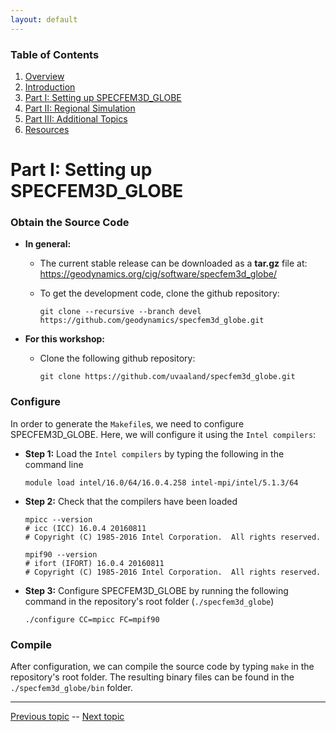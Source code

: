 ```yaml
---
layout: default
---
```


### Table of Contents
1. [Overview](/index.md)
2. [Introduction](/intro_specfem.md)
3. [Part I: Setting up SPECFEM3D_GLOBE](/getting_started.md)
4. [Part II: Regional Simulation](/prep_data.md)
5. [Part III: Additional Topics](/partIII.md)
6. [Resources](resources.md)


# Part I: Setting up SPECFEM3D_GLOBE


### Obtain the Source Code <a name="source_code"></a>

* **In general:**
  * The current stable release can be downloaded as a **tar.gz** file at:
  https://geodynamics.org/cig/software/specfem3d_globe/

  * To get the development code, clone the github repository:

        git clone --recursive --branch devel https://github.com/geodynamics/specfem3d_globe.git
    


* **For this workshop:**
  * Clone the following github repository:
  
        git clone https://github.com/uvaaland/specfem3d_globe.git



### Configure <a name="configuration"></a>
In order to generate the `Makefile`s, we need to configure SPECFEM3D_GLOBE. Here, we will configure it using the `Intel compilers`:

* **Step 1:** Load the `Intel compilers` by typing the following in the command line

      module load intel/16.0/64/16.0.4.258 intel-mpi/intel/5.1.3/64 
  
* **Step 2:** Check that the compilers have been loaded

      mpicc --version
      # icc (ICC) 16.0.4 20160811
      # Copyright (C) 1985-2016 Intel Corporation.  All rights reserved.
      
      mpif90 --version
      # ifort (IFORT) 16.0.4 20160811
      # Copyright (C) 1985-2016 Intel Corporation.  All rights reserved.


* **Step 3:** Configure SPECFEM3D_GLOBE by running the following command in the repository's root folder (`./specfem3d_globe`)

      ./configure CC=mpicc FC=mpif90

### Compile <a name="compilation"></a>
After configuration, we can compile the source code by typing `make` in the repository's root folder. The resulting binary files can be found in the `./specfem3d_globe/bin` folder.

---

[Previous topic](/index.md) -- [Next topic](/getting_started.md)
